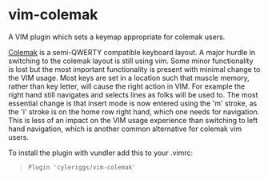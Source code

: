 # vim-colemak
A VIM plugin which sets a keymap appropriate for colemak users.

[Colemak](http://colemak.com/) is a semi-QWERTY compatible keyboard layout. A major hurdle in switching to the colemak layout is still
using vim. Some minor functionality is lost but the most important functionality is present with minimal change to the VIM usage. Most
keys are set in a location such that muscle memory, rather than key letter, will cause the right action in VIM. For example the right
hand still navigates and selects lines as folks will be used to. The most essential change is that insert mode is now entered using the
'm' stroke, as the 'i' stroke is on the home row right hand, which one needs for navigation. This is less of an impact on the VIM usage
experience than switching to left hand navigation, which is another common alternative for colemak vim users.

To install the plugin with vundler add this to your .vimrc:
> ```Plugin 'cyleriggs/vim-colemak'```
